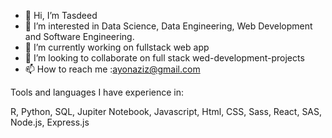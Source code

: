 - 👋 Hi, I’m Tasdeed
- 👀 I’m interested in Data Science, Data Engineering, Web Development and Software Engineering.
- 🌱 I’m currently working on fullstack web app
- 💞️ I’m looking to collaborate on full stack wed-development-projects
- 📫 How to reach me :ayonaziz@gmail.com

<!---
TAA-DSA/TAA-DSA is a ✨ special ✨ repository because its `README.md` (this file) appears on your GitHub profile.
You can click the Preview link to take a look at your changes.
--->

Tools and languages I have experience in:

R, Python, SQL, Jupiter Notebook, Javascript, Html, CSS, Sass, React, SAS, Node.js, Express.js

